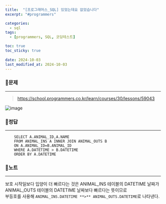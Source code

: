 ```yaml
---
title:  "[프로그래머스_SQL] 있었는데요 없었습니다"
excerpt: "#programmers"

categories:
  - sql
tags:
  - [programmers, SQL, 코딩테스트]

toc: true
toc_sticky: true
 
date: 2024-10-03
last_modified_at: 2024-10-03
---
```


### 📜문제
-----
> <https://school.programmers.co.kr/learn/courses/30/lessons/59043>

![image](https://github.com/user-attachments/assets/7ed94d42-2b81-43e1-8d41-0361ea5159e5)
  
  
### 📜정답
-----
```
    SELECT A.ANIMAL_ID,A.NAME 
    FROM ANIMAL_INS A INNER JOIN ANIMAL_OUTS B
    ON A.ANIMAL_ID=B.ANIMAL_ID
    WHERE A.DATETIME > B.DATETIME
    ORDER BY A.DATETIME 
```
  
    
### 📜노트
-----
보호 시작일보다 입양이 더 빠르다는 것은 ANIMAL_INS 테이블의 DATETIME 날짜가 ANIMAL_OUTS 테이블의 DATETIME 날짜보다 빠르다는 뜻이므로  
부등호를 사용해 `ANIMAL_INS.DATETIME **>** ANIMAL_OUTS.DATETIME`로 나타낸다.
  

